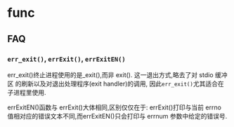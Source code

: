 # func
## FAQ
### `err_exit()`, `errExit()`, `errExitEN()`
err_exit()终止进程使用的是_exit(),而非 exit(). 这一退出方式,略去了对 stdio 缓冲区
的刷新以及对退出处理程序(exit handler)的调用, 因此`err_exit()`尤其适合在子进程里使用.

errExitEN()函数与 errExit()大体相同,区别仅仅在于: errExit()打印与当前
errno 值相对应的错误文本不同,而errExitEN()只会打印与 errnum 参数中给定的错误号.